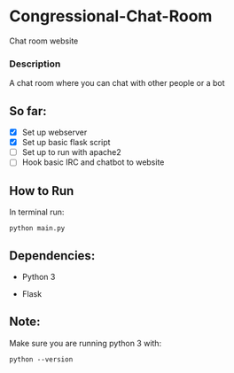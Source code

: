 # Congressional-Chat-Room
Chat room website

### Description
A chat room where you can chat with other people or a bot

## So far:
- [X] Set up webserver
- [X] Set up basic flask script
- [ ] Set up to run with apache2
- [ ] Hook basic IRC and chatbot to website

## How to Run
In terminal run:
```
python main.py
```

## Dependencies:
* Python 3

* Flask

## Note:
Make sure you are running python 3 with:
```
python --version
```
